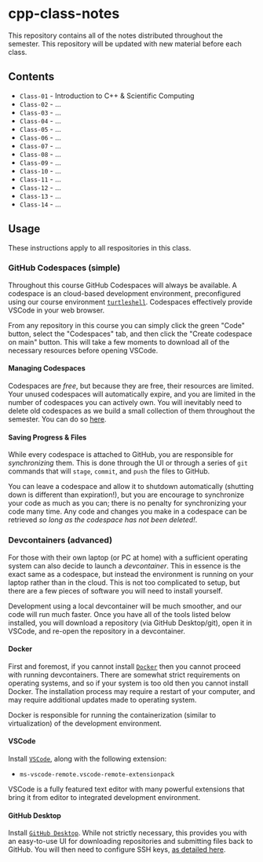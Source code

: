 # cpp-class-notes

This repository contains all of the notes distributed throughout the semester. This repository will be updated with new material before each class.

## Contents

* `Class-01` - Introduction to C++ & Scientific Computing
* `Class-02` - ...
* `Class-03` - ...
* `Class-04` - ...
* `Class-05` - ...
* `Class-06` - ...
* `Class-07` - ...
* `Class-08` - ...
* `Class-09` - ...
* `Class-10` - ...
* `Class-11` - ...
* `Class-12` - ...
* `Class-13` - ...
* `Class-14` - ...

## Usage

These instructions apply to all respositories in this class.

### GitHub Codespaces (simple)

Throughout this course GitHub Codespaces will always be available. A codespace is an cloud-based development environment, preconfigured using our course environment [`turtleshell`](https://github.com/lnk2past/turtleshell). Codespaces effectively provide VSCode in your web browser.

From any repository in this course you can simply click the green "Code" button, select the "Codespaces" tab, and then click the "Create codespace on main" button. This will take a few moments to download all of the necessary resources before opening VSCode.

#### Managing Codespaces

Codespaces are *free*, but because they are free, their resources are limited. Your unused codespaces will automatically expire, and you are limited in the number of codespaces you can actively own. You will inevitably need to delete old codespaces as we build a small collection of them throughout the semester. You can do so [here](https://github.com/codespaces).

#### Saving Progress & Files

While every codespace is attached to GitHub, you are responsible for *synchronizing* them. This is done through the UI or through a series of `git` commands that will `stage`, `commit`, and `push` the files to GitHub.

You can leave a codespace and allow it to shutdown automatically (shutting down is different than expiration!), but you are encourage to synchronize your code as much as you can; there is no penalty for synchronizing your code many time. Any code and changes you make in a codespace can be retrieved *so long as the codespace has not been deleted!*.

### Devcontainers (advanced)

For those with their own laptop (or PC at home) with a sufficient operating system can also decide to launch a *devcontainer*. This in essence is the exact same as a codespace, but instead the environment is running on your laptop rather than in the cloud. This is not too complicated to setup, but there are a few pieces of software you will need to install yourself.

Development using a local devcontainer will be much smoother, and our code will run much faster. Once you have all of the tools listed below installed, you will download a repository (via GitHub Desktop/git), open it in VSCode, and re-open the repository in a devcontainer.

#### Docker

First and foremost, if you cannot install [`Docker`](https://www.docker.com/get-started/) then you cannot proceed with running devcontainers. There are somewhat strict requirements on operating systems, and so if your system is too old then you cannot install Docker. The installation process may require a restart of your computer, and may require additional updates made to operating system.

Docker is responsible for running the containerization (similar to virtualization) of the development environment.

#### VSCode

Install [`VSCode`](https://code.visualstudio.com/), along with the following extension:

* `ms-vscode-remote.vscode-remote-extensionpack`

VSCode is a fully featured text editor with many powerful extensions that bring it from editor to integrated development environment.

#### GitHub Desktop

Install [`GitHub Desktop`](https://desktop.github.com/). While not strictly necessary, this provides you with an easy-to-use UI for downloading repositories and submitting files back to GitHub. You will then need to configure SSH keys, [as detailed here](https://docs.github.com/en/authentication/connecting-to-github-with-ssh/generating-a-new-ssh-key-and-adding-it-to-the-ssh-agent).

